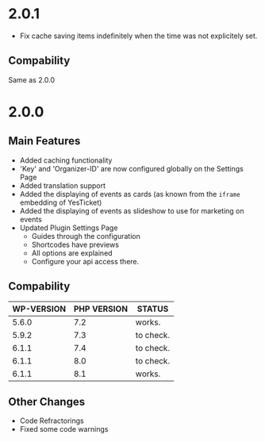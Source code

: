 # 2.0.1

* Fix cache saving items indefinitely when the time was not explicitely set.

## Compability

Same as 2.0.0

# 2.0.0

## Main Features

* Added caching functionality
* 'Key' and 'Organizer-ID' are now configured globally on the Settings Page
* Added translation support
* Added the displaying of events as cards (as known from the `iframe` embedding of YesTicket)
* Added the displaying of events as slideshow to use for marketing on events
* Updated Plugin Settings Page
    * Guides through the configuration
    * Shortcodes have previews
    * All options are explained
    * Configure your api access there.

## Compability

WP-VERSION | PHP VERSION | STATUS
---------- | ----------- | -------
5.6.0      | 7.2         | works.
5.9.2      | 7.3         | to check.
6.1.1      | 7.4         | to check.
6.1.1      | 8.0         | to check.
6.1.1      | 8.1         | works.

## Other Changes

* Code Refractorings
* Fixed some code warnings
